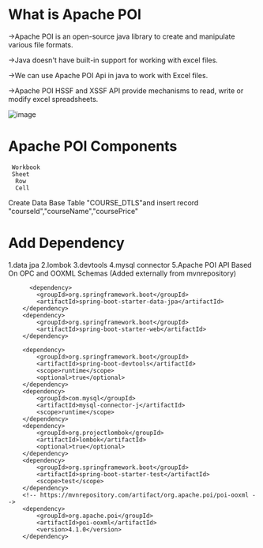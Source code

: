 What is Apache POI
=====================
->Apache POI is an open-source java library to create and manipulate various file formats.

->Java doesn't have built-in support for working with excel files.

->We can use Apache POI Api in java to work with Excel files.

->Apache POI HSSF and XSSF API provide mechanisms to read, write or modify excel spreadsheets.

![image](https://github.com/Debarjitmohanty/SpringBoot--Excel-Export/assets/91021174/e766f5a5-9c68-4357-8e41-be98f7dc3fdb)




Apache POI Components
======================
     Workbook
     Sheet
      Row
      Cell

Create Data Base Table "COURSE_DTLS"and insert record "courseId","courseName","coursePrice"

Add Dependency
==============
 1.data jpa
 2.lombok
 3.devtools
 4.mysql connector
 5.Apache POI API Based On OPC and OOXML Schemas (Added externally from mvnrepository)

          <dependency>
			<groupId>org.springframework.boot</groupId>
			<artifactId>spring-boot-starter-data-jpa</artifactId>
		</dependency>
		<dependency>
			<groupId>org.springframework.boot</groupId>
			<artifactId>spring-boot-starter-web</artifactId>
		</dependency>

		<dependency>
			<groupId>org.springframework.boot</groupId>
			<artifactId>spring-boot-devtools</artifactId>
			<scope>runtime</scope>
			<optional>true</optional>
		</dependency>
		<dependency>
			<groupId>com.mysql</groupId>
			<artifactId>mysql-connector-j</artifactId>
			<scope>runtime</scope>
		</dependency>
		<dependency>
			<groupId>org.projectlombok</groupId>
			<artifactId>lombok</artifactId>
			<optional>true</optional>
		</dependency>
		<dependency>
			<groupId>org.springframework.boot</groupId>
			<artifactId>spring-boot-starter-test</artifactId>
			<scope>test</scope>
		</dependency>
		<!-- https://mvnrepository.com/artifact/org.apache.poi/poi-ooxml -->
		<dependency>
			<groupId>org.apache.poi</groupId>
			<artifactId>poi-ooxml</artifactId>
			<version>4.1.0</version>
		</dependency>

